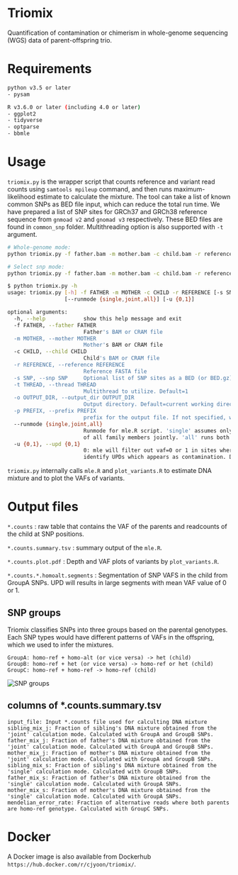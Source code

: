# Triomix
Quantification of contamination or chimerism in whole-genome sequencing (WGS) data of parent-offspring trio. 


# Requirements
```bash
python v3.5 or later
- pysam

R v3.6.0 or later (including 4.0 or later)
- ggplot2
- tidyverse
- optparse
- bbmle
```
# Usage
`triomix.py` is the wrapper script that counts reference and variant read counts using `samtools mpileup` command, and then runs maximum-likelihood estimate to calculate the mixture. The tool can take a list of known common SNPs as BED file input, which can reduce the total run time. We have prepared a list of SNP sites for GRCh37 and GRCh38 reference sequence from `gnmoad v2` and `gnomad v3` respectively. These BED files are found in `common_snp` folder. Multithreading option is also supported with `-t` argument. 


```bash
# Whole-genome mode:
python triomix.py -f father.bam -m mother.bam -c child.bam -r reference.fasta -t 4

# Select snp mode:
python triomix.py -f father.bam -m mother.bam -c child.bam -r reference.fasta -t 4 -s common_snp/grch38_common_snp.bed.gz

```


```bash
$ python triomix.py -h
usage: triomix.py [-h] -f FATHER -m MOTHER -c CHILD -r REFERENCE [-s SNP] [-t THREAD] [-o OUTPUT_DIR] [-p PREFIX]
                  [--runmode {single,joint,all}] [-u {0,1}]

optional arguments:
  -h, --help            show this help message and exit
  -f FATHER, --father FATHER
                        Father's BAM or CRAM file
  -m MOTHER, --mother MOTHER
                        Mother's BAM or CRAM file
  -c CHILD, --child CHILD
                        Child's BAM or CRAM file
  -r REFERENCE, --reference REFERENCE
                        Reference FASTA file
  -s SNP, --snp SNP     Optional list of SNP sites as a BED (or BED.gz) file
  -t THREAD, --thread THREAD
                        Multithread to utilize. Default=1
  -o OUTPUT_DIR, --output_dir OUTPUT_DIR
                        Output directory. Default=current working directory
  -p PREFIX, --prefix PREFIX
                        prefix for the output file. If not specified, will use the SM tag from the child bam's header
  --runmode {single,joint,all}
                        Runmode for mle.R script. 'single' assumes only 1 contamination source within family. 'joint' calculates the fraction
                        of all family members jointly. 'all' runs both modes. Default=all
  -u {0,1}, --upd {0,1}
                        0: mle will filter out vaf=0 or 1 in sites where parental genotypes are homo-ref + homo-alt (GroupA SNPs) 1: mle will
                        identify UPDs which appears as contamination. Default=1

```
`triomix.py` internally calls `mle.R` and `plot_variants.R` to estimate DNA mixture and to plot the VAFs of variants.


# Output files
`*.counts` : raw table that contains the VAF of the parents and readcounts of the child at SNP positions. 

`*.counts.summary.tsv` : summary output of the `mle.R`. 

`*.counts.plot.pdf` : Depth and VAF plots of variants by `plot_variants.R`. 

`*.counts.*.homoalt.segments` : Segmentation of SNP VAFS in the child from GroupA SNPs. UPD will results in large segments with mean VAF value of 0 or 1. 

## SNP groups
Triomix classifies SNPs into three groups based on the parental genotypes. Each SNP types would have different patterns of VAFs in the offspring, which we used to infer the mixtures. 
```
GroupA: homo-ref + homo-alt (or vice versa) -> het (child)
GroupB: homo-ref + het (or vice versa) -> homo-ref or het (child)
GroupC: homo-ref + homo-ref -> homo-ref (child)
```
![SNP groups](images/snp_group.png "SNP groups")

## columns of *.counts.summary.tsv
```
input_file: Input *.counts file used for calculting DNA mixture
sibling_mix_j: Fraction of sibling's DNA mixture obtained from the 'joint' calculation mode. Calculated with GroupA and GroupB SNPs.
father_mix_j: Fraction of father's DNA mixture obtained from the 'joint' calculation mode. Calculated with GroupA and GroupB SNPs.
mother_mix_j: Fraction of mother's DNA mixture obtained from the 'joint' calculation mode. Calculated with GroupA and GroupB SNPs.
sibling_mix_s: Fraction of sibling's DNA mixture obtained from the 'single' calculation mode. Calculated with GroupB SNPs.
father_mix_s: Fraction of father's DNA mixture obtained from the 'single' calculation mode. Calculated with GroupA SNPs.
mother_mix_s: Fraction of mother's DNA mixture obtained from the 'single' calculation mode. Calculated with GroupA SNPs.
mendelian_error_rate: Fraction of alternative reads where both parents are homo-ref genotype. Calculated with GroupC SNPs.
```


# Docker
A Docker image is also available from Dockerhub `https://hub.docker.com/r/cjyoon/triomix/`. 
